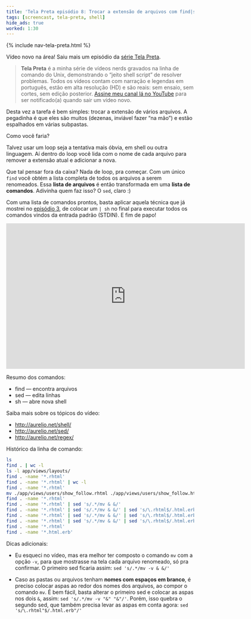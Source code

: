 ```yaml
---
title: 'Tela Preta episódio 8: Trocar a extensão de arquivos com find|sed|sed|sh'
tags: [screencast, tela-preta, shell]
hide_ads: true
worked: 1:30
---
```


{% include nav-tela-preta.html %}

Vídeo novo na área! Saiu mais um episódio da [série Tela Preta](/tela-preta/).

> **Tela Preta** é a minha série de vídeos nerds gravados na linha de comando do Unix, demonstrando o “jeito shell script” de resolver problemas. Todos os vídeos contam com narração e legendas em português, estão em alta resolução (HD) e são reais: sem ensaio, sem cortes, sem edição posterior. [Assine meu canal lá no YouTube](https://www.youtube.com/user/aureliojargas) para ser notificado(a) quando sair um vídeo novo.

Desta vez a tarefa é bem simples: trocar a extensão de vários arquivos. A pegadinha é que eles são muitos (dezenas, inviável fazer “na mão”) e estão espalhados em várias subpastas.

Como você faria?

Talvez usar um loop seja a tentativa mais óbvia, em shell ou outra linguagem. Aí dentro do loop você lida com o nome de cada arquivo para remover a extensão atual e adicionar a nova.

Que tal pensar fora da caixa? Nada de loop, pra começar. Com um único `find` você obtém a lista completa de todos os arquivos a serem renomeados. Essa **lista de arquivos** é então transformada em uma **lista de comandos**. Adivinha quem faz isso? O `sed`, claro :)

Com uma lista de comandos prontos, basta aplicar aquela técnica que já mostrei no [episódio 3](https://www.youtube.com/watch?v=GqV3psNyzy8&list=PLkMH2SrZj2aiWw-t6rLgciBQqqoZZn5t1), de colocar um `| sh` no final para executar todos os comandos vindos da entrada padrão (STDIN). E fim de papo!

<p><span class="embed-youtube" style="text-align:center; display: block;"><iframe class="youtube-player" type="text/html" width="640" height="390" src="https://www.youtube.com/embed/dOUTr8epomM?list=PLkMH2SrZj2aiWw-t6rLgciBQqqoZZn5t1" frameborder="0" allowfullscreen></iframe></span></p>

Resumo dos comandos:

* find — encontra arquivos
* sed — edita linhas
* sh — abre nova shell

Saiba mais sobre os tópicos do vídeo:

* <http://aurelio.net/shell/>
* <http://aurelio.net/sed/>
* <http://aurelio.net/regex/>

Histórico da linha de comando:

```bash
ls
find . | wc -l
ls -l app/views/layouts/
find . -name '*.rhtml'
find . -name '*.rhtml' | wc -l
find . -name '*.rhtml'
mv ./app/views/users/show_follow.rhtml ./app/views/users/show_follow.html.erb
find . -name '*.rhtml'
find . -name '*.rhtml' | sed 's/.*/mv & &/'
find . -name '*.rhtml' | sed 's/.*/mv & &/' | sed 's/\.rhtml$/.html.erb/'
find . -name '*.rhtml' | sed 's/.*/mv & &/' | sed 's/\.rhtml$/.html.erb/' | wc -l
find . -name '*.rhtml' | sed 's/.*/mv & &/' | sed 's/\.rhtml$/.html.erb/' | sh
find . -name '*.rhtml'
find . -name '*.html.erb'
```

Dicas adicionais:

* Eu esqueci no vídeo, mas era melhor ter composto o comando `mv` com a opção `-v`, para que mostrasse na tela cada arquivo renomeado, só pra confirmar. O primeiro sed ficaria assim: `sed 's/.*/mv -v & &/'`

* Caso as pastas ou arquivos tenham **nomes com espaços em branco**, é preciso colocar aspas ao redor dos nomes dos arquivos, ao compor o comando `mv`. É bem fácil, basta alterar o primeiro sed e colocar as aspas nos dois `&`, assim: `sed 's/.*/mv -v "&" "&"/'`. Porém, isso quebra o segundo sed, que também precisa levar as aspas em conta agora: `sed 's/\.rhtml"$/.html.erb"/'`
